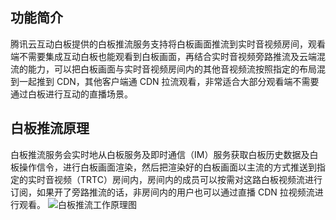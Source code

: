 ## 功能简介
腾讯云互动白板提供的白板推流服务支持将白板画面推流到实时音视频房间，观看端不需要集成互动白板也能观看到白板画面，再结合实时音视频旁路推流及云端混流的能力，可以把白板画面与实时音视频房间内的其他音视频流按照指定的布局混到一起推到 CDN，其他客户端通 CDN 拉流观看，非常适合大部分观看端不需要通过白板进行互动的直播场景。

## 白板推流原理
白板推流服务会实时地从白板服务及即时通信（IM）服务获取白板历史数据及白板操作信令，进行白板画面渲染，然后把渲染好的白板画面以主流的方式推送到指定的实时音视频（TRTC）房间内，房间内的成员可以按需对这路白板视频流进行订阅，如果开了旁路推流的话，非房间内的用户也可以通过直播 CDN 拉视频流进行观看。
![白板推流工作原理图](https://main.qcloudimg.com/raw/0fd91698115addf7e56a7a55e34d4fff.png)

